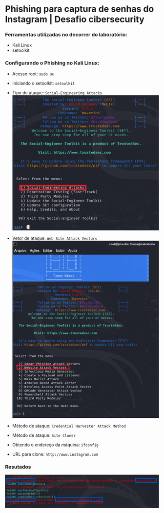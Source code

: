 # Phishing para captura de senhas do Instagram | Desafio cibersecurity

### Ferramentas utilizadas no decorrer do laboratório:

- Kali Linux
- setoolkit

### Configurando o Phishing no Kali Linux:

- Acesso root: ``` sudo su ```
- Iniciando o setoolkit: ``` setoolkit ```
- Tipo de ataque: ``` Social-Engineering Attacks ```
![image](./pontodepartida.png)

- Vetor de ataque: ``` Web Site Attack Vectors ```
![image](./parte1.png)

- Método de ataque: ```Credential Harvester Attack Method ```
- Método de ataque: ``` Site Cloner ```
- Obtendo o endereço da máquina: ``` ifconfig ```
- URL para clone: ```http://www.instagram.com```

### Resutados

![Alt text](./resultado.png "Optional title")
